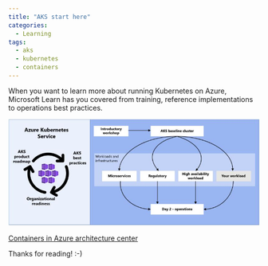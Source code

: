 ```yaml
---
title: "AKS start here"
categories:
  - Learning
tags:
  - aks
  - kubernetes
  - containers
---
```


When you want to learn more about running Kubernetes on Azure, Microsoft Learn has you covered from training, reference implementations to operations best practices.

![img](../assets/images/2023-04-14-aks-start-here.jpeg)

[Containers in Azure architecture center](https://learn.microsoft.com/en-us/azure/architecture/reference-architectures/containers/aks-start-here?wt.mc_id=architecture_contributors_blog_cnl)

Thanks for reading! :-)
